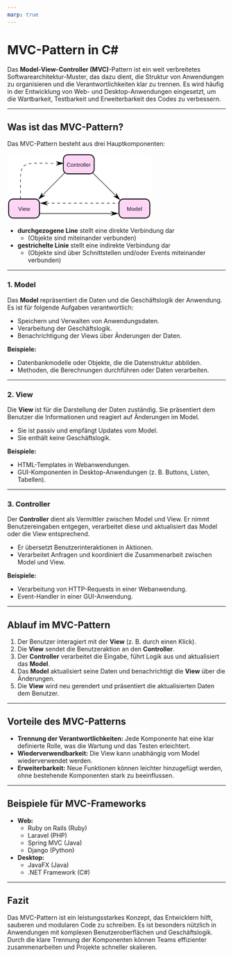 ```yaml
---
marp: true
---
```


# MVC-Pattern in C#

Das **Model-View-Controller (MVC)**-Pattern ist ein weit verbreitetes Softwarearchitektur-Muster, das dazu dient, die Struktur von Anwendungen zu organisieren und die Verantwortlichkeiten klar zu trennen. Es wird häufig in der Entwicklung von Web- und Desktop-Anwendungen eingesetzt, um die Wartbarkeit, Testbarkeit und Erweiterbarkeit des Codes zu verbessern.

---

## Was ist das MVC-Pattern?

Das MVC-Pattern besteht aus drei Hauptkomponenten:

![Skizze](img/mvcpattern.png)

* **durchgezogene Line** stellt eine direkte Verbindung dar
  * (Objekte sind miteinander verbunden)
* **gestrichelte Linie** stellt eine indirekte Verbindung dar
  * (Objekte sind über Schnittstellen und/oder Events miteinander verbunden)

---

### 1. Model

Das **Model** repräsentiert die Daten und die Geschäftslogik der Anwendung. Es ist für folgende Aufgaben verantwortlich:

* Speichern und Verwalten von Anwendungsdaten.
* Verarbeitung der Geschäftslogik.
* Benachrichtigung der Views über Änderungen der Daten.

**Beispiele:**

* Datenbankmodelle oder Objekte, die die Datenstruktur abbilden.
* Methoden, die Berechnungen durchführen oder Daten verarbeiten.

---

### 2. View

Die **View** ist für die Darstellung der Daten zuständig. Sie präsentiert dem Benutzer die Informationen und reagiert auf Änderungen im Model.

* Sie ist passiv und empfängt Updates vom Model.
* Sie enthält keine Geschäftslogik.

**Beispiele:**

* HTML-Templates in Webanwendungen.
* GUI-Komponenten in Desktop-Anwendungen (z. B. Buttons, Listen, Tabellen).

---

### 3. Controller

Der **Controller** dient als Vermittler zwischen Model und View. Er nimmt Benutzereingaben entgegen, verarbeitet diese und aktualisiert das Model oder die View entsprechend.

* Er übersetzt Benutzerinteraktionen in Aktionen.
* Verarbeitet Anfragen und koordiniert die Zusammenarbeit zwischen Model und View.

**Beispiele:**

* Verarbeitung von HTTP-Requests in einer Webanwendung.
* Event-Handler in einer GUI-Anwendung.

---

## Ablauf im MVC-Pattern

1. Der Benutzer interagiert mit der **View** (z. B. durch einen Klick).
2. Die **View** sendet die Benutzeraktion an den **Controller**.
3. Der **Controller** verarbeitet die Eingabe, führt Logik aus und aktualisiert das **Model**.
4. Das **Model** aktualisiert seine Daten und benachrichtigt die **View** über die Änderungen.
5. Die **View** wird neu gerendert und präsentiert die aktualisierten Daten dem Benutzer.

---

## Vorteile des MVC-Patterns

* **Trennung der Verantwortlichkeiten:** Jede Komponente hat eine klar definierte Rolle, was die Wartung und das Testen erleichtert.
* **Wiederverwendbarkeit:** Die View kann unabhängig vom Model wiederverwendet werden.
* **Erweiterbarkeit:** Neue Funktionen können leichter hinzugefügt werden, ohne bestehende Komponenten stark zu beeinflussen.

---

## Beispiele für MVC-Frameworks

* **Web:**
  * Ruby on Rails (Ruby)
  * Laravel (PHP)
  * Spring MVC (Java)
  * Django (Python)
* **Desktop:**
  * JavaFX (Java)
  * .NET Framework (C#)

---

## Fazit

Das MVC-Pattern ist ein leistungsstarkes Konzept, das Entwicklern hilft, sauberen und modularen Code zu schreiben. Es ist besonders nützlich in Anwendungen mit komplexen Benutzeroberflächen und Geschäftslogik. Durch die klare Trennung der Komponenten können Teams effizienter zusammenarbeiten und Projekte schneller skalieren.
